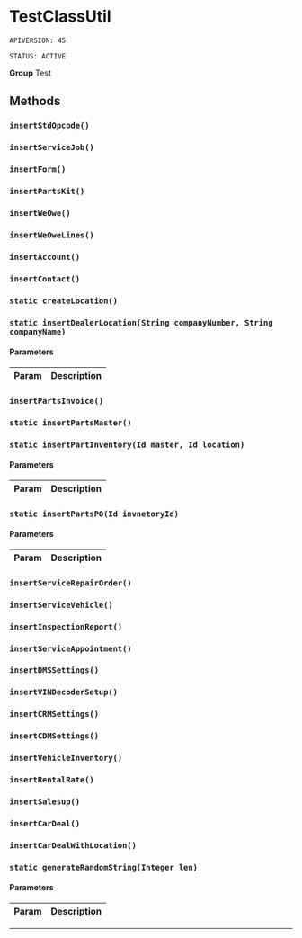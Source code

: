 # TestClassUtil

`APIVERSION: 45`

`STATUS: ACTIVE`

**Group** Test

## Methods
### `insertStdOpcode()`
### `insertServiceJob()`
### `insertForm()`
### `insertPartsKit()`
### `insertWeOwe()`
### `insertWeOweLines()`
### `insertAccount()`
### `insertContact()`
### `static createLocation()`
### `static insertDealerLocation(String companyNumber, String companyName)`
#### Parameters
|Param|Description|
|---|---|

### `insertPartsInvoice()`
### `static insertPartsMaster()`
### `static insertPartInventory(Id master, Id location)`
#### Parameters
|Param|Description|
|---|---|

### `static insertPartsPO(Id invnetoryId)`
#### Parameters
|Param|Description|
|---|---|

### `insertServiceRepairOrder()`
### `insertServiceVehicle()`
### `insertInspectionReport()`
### `insertServiceAppointment()`
### `insertDMSSettings()`
### `insertVINDecoderSetup()`
### `insertCRMSettings()`
### `insertCDMSettings()`
### `insertVehicleInventory()`
### `insertRentalRate()`
### `insertSalesup()`
### `insertCarDeal()`
### `insertCarDealWithLocation()`
### `static generateRandomString(Integer len)`
#### Parameters
|Param|Description|
|---|---|

---
